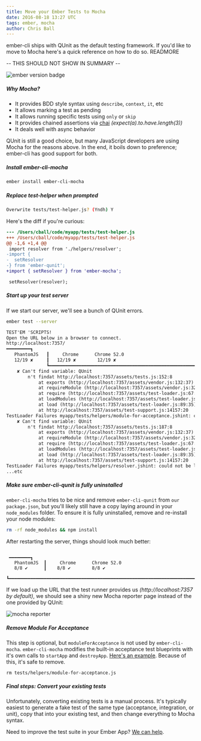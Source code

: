 ```yaml
---
title: Move your Ember Tests to Mocha
date: 2016-08-18 13:27 UTC
tags: ember, mocha
author: Chris Ball
---
```


ember-cli ships with QUnit as the default testing framework. If you'd like to move to Mocha here's a quick reference on how to do so. READMORE

-- THIS SHOULD NOT SHOW IN SUMMARY --

<span class="badges">![ember version badge](https://embadge.io/v1/badge.svg?start=1.13.0)</span>

##### Why Mocha?

* It provides BDD style syntax using `describe`, `context`, `it`, etc
* It allows marking a test as pending
* It allows running specific tests using `only` or `skip`
* It provides chained assertions via [chai](http://chaijs.com) _(expect(a).to.have.length(3))_
* It deals well with async behavior

QUnit is still a good choice, but many JavaScript developers are using Mocha for the reasons above. In the end, it boils down to preference; ember-cli has good support for both.

##### Install ember-cli-mocha

```sh
ember install ember-cli-mocha
```

##### Replace test-helper when prompted
```sh
Overwrite tests/test-helper.js? (Yndh) Y
```

Here's the diff if you're curious:

```diff
--- /Users/cball/code/myapp/tests/test-helper.js
+++ /Users/cball/code/myapp/tests/test-helper.js
@@ -1,6 +1,4 @@
 import resolver from './helpers/resolver';
-import {
-  setResolver
-} from 'ember-qunit';
+import { setResolver } from 'ember-mocha';

 setResolver(resolver);
```

##### Start up your test server

If we start our server, we'll see a bunch of QUnit errors.

```sh
ember test --server
```

```txt
TEST'EM 'SCRIPTS!
Open the URL below in a browser to connect.
http://localhost:7357/
━━━━━━━━━┓
   PhantomJS   ┃     Chrome      Chrome 52.0
   12/19 ✘     ┃   12/19 ✘        12/19 ✘
               ┗━━━━━━━━━━━━━━━━━━━━━━━━━━━━━━━━━━━━━━━━━━━━━━━━━━━━━━━━━━━━━━━━━━━━━━━━━━━━━━━━━━━━━━━━━━━━━━━━━━━━━━━━━━━━━━━━━━━━━━━━━━━━━━━━━━━━━━━━━━━━━━━━━━━━━━━━━━━━━━━━━━━━━━━━━━━━━━━━━━━━━━━━━━━━━━━━━━━━━━━━━━━━━━━━━━━━━━━━━━━━━━━━━━━━━━━━━━━━━━━
    ✘ Can't find variable: QUnit
        n't findat http://localhost:7357/assets/tests.js:152:8
        	at exports (http://localhost:7357/assets/vendor.js:132:37)
        	at requireModule (http://localhost:7357/assets/vendor.js:32:25)
        	at require (http://localhost:7357/assets/test-loader.js:67:16)
        	at loadModules (http://localhost:7357/assets/test-loader.js:58:25)
        	at load (http://localhost:7357/assets/test-loader.js:89:35)
        	at http://localhost:7357/assets/test-support.js:14157:20
TestLoader Failures myapp/tests/helpers/module-for-acceptance.jshint: could not be loaded
    ✘ Can't find variable: QUnit
        n't findat http://localhost:7357/assets/tests.js:187:8
        	at exports (http://localhost:7357/assets/vendor.js:132:37)
        	at requireModule (http://localhost:7357/assets/vendor.js:32:25)
        	at require (http://localhost:7357/assets/test-loader.js:67:16)
        	at loadModules (http://localhost:7357/assets/test-loader.js:58:25)
        	at load (http://localhost:7357/assets/test-loader.js:89:35)
        	at http://localhost:7357/assets/test-support.js:14157:20
TestLoader Failures myapp/tests/helpers/resolver.jshint: could not be loaded
...etc
```

##### Make sure ember-cli-qunit is fully uninstalled

`ember-cli-mocha` tries to be nice and remove `ember-cli-qunit` from `our package.json`, but you'll likely still have a copy laying around in your `node_modules` folder. To ensure it is fully uninstalled, remove and re-install your node modules:

```sh
rm -rf node_modules && npm install
```

After restarting the server, things should look much better:

```

 ━━━━━━━━┓
   PhantomJS  ┃     Chrome      Chrome 52.0
   8/8 ✔      ┃    8/8 ✔        8/8 ✔
              ┗━━━━━━━━━━━━━━━━━━━━━━━━━━━━━━━━━━━━━━━━━━━━━━━━━━━━━━━━━━━━━━━━━━━━━━━━━━━━━━━━━━━━━━━━━━━━━━━━━━━━━━━━━━━━━━━━━━━━━━━━━━━━━━━━━━━━━━━━━━━━━━━━━━━━━━━━━━━━━━━━━━━━━━━━━━━━━━━━━━━━━━━━━━━━━━━━━━━━━━━━━━━━━━━━━━━━━━━━━━━━━━━━━━━━━━━━━━━━━━━
```

If we load up the URL that the test runner provides us _(http://localhost:7357 by default)_, we should see a shiny new Mocha reporter page instead of the one provided by QUnit:

![mocha reporter](../images/migrate-to-mocha/reporter.png)


##### Remove Module For Acceptance

This step is optional, but `moduleForAcceptance` is not used by `ember-cli-mocha`. `ember-cli-mocha` modifies the built-in acceptance test blueprints with it's own calls to `startApp` and `destroyApp`. [Here's an example](https://gist.github.com/cball/99073a884808ce620d8744a21ae2b17d#file-user-should-something-js-L15-L21). Because of this, it's safe to remove.

```shell
rm tests/helpers/module-for-acceptance.js
```

##### Final steps: Convert your existing tests
Unfortunately, converting existing tests is a manual process. It's typically easiest to generate a fake test of the same type (acceptance, integration, or unit), copy that into your existing test, and then change everything to Mocha syntax.

Need to improve the test suite in your Ember App? [We can help](/hire-us).
